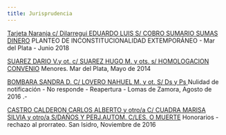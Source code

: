 ```yaml
---
title: Jurisprudencia
---
```

[Tarjeta Naranja c/ Dilarregui EDUARDO LUIS S/ COBRO SUMARIO SUMAS DINERO](https://sitio-mediadores.netlify.com/fallos/tarjeta-naranja-s-a-c-dilarregui-eduardo-luis-s-cobro-sumario-sumas-dinero/index.html) PLANTEO DE INCONSTITUCIONALIDAD EXTEMPORÁNEO - Mar del Plata - Junio 2018

[SUAREZ DARIO V.y ot. c/ SUAREZ HUGO M. y ots. s/ HOMOLOGACION CONVENIO](https://sitio-mediadores.netlify.com/fallos/suarez-dario-v-y-ot-c-suarez-hugo-m-y-ots-s-homologacion-convenio/index.html) Menores.  Mar del Plata, Mayo de 2014

[BOMBARA SANDRA D. C/ LOVERO NAHUEL M. y ot. S/ Ds y Ps  ](https://sitio-mediadores.netlify.com/fallos/bombara-sandra-d-c-lovero-nahuel-m-y-ot-s-ds-y-ps/index.html)Nulidad de notificación - No responde - Reapertura - Lomas de Zamora, Agosto de 2016 .-

[CASTRO CALDERON CARLOS ALBERTO y otro/a C/ CUADRA MARISA SILVIA y otro/a S/DAÑOS Y PERJ.AUTOM. C/LES. O MUERTE](https://sitio-mediadores.netlify.com/fallos/castro-calderon-carlos-alberto-y-otro-a-c-cuadra-marisa-silvia-y-otro-a-s-danos-y-perj-autom/index.html) Honorarios - rechazo al prorrateo. San Isidro, Noviembre de 2016
